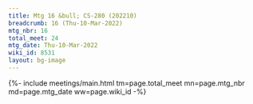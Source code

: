 ```yaml
---
title: Mtg 16 &bull; CS-280 (202210)
breadcrumb: 16 (Thu-10-Mar-2022)
mtg_nbr: 16
total_meet: 24
mtg_date: Thu-10-Mar-2022
wiki_id: 8531
layout: bg-image
---
```


{%- include meetings/main.html
    tm=page.total_meet
    mn=page.mtg_nbr
    md=page.mtg_date
    ww=page.wiki_id
-%}
